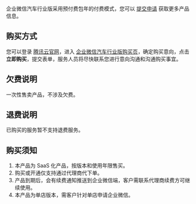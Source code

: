 企业微信汽车行业版采用预付费包年的付费模式，您可以 [提交申请](https://cloud.tencent.com/apply/p/2dmutiyd06z) 获取更多产品信息。

## 购买方式
您可以登录 [腾讯云官网](https://cloud.tencent.com/)，进入 [企业微信汽车行业版购买页](https://buy.cloud.tencent.com/wav)，确定购买意向，点击**立即购买**，提交表单，服务人员将尽快联系您进行意向沟通和沟通购买事宜。

## 欠费说明
一次性售卖产品，不涉及欠费。

## 退费说明
已购买的服务暂不支持退费服务。

## 购买须知
1. 本产品为 SaaS 化产品，按版本和使用年限售买。
2. 购买或开通仅支持通过代理商代下单。
3. 产品到期后，会有续费通知推送到企业微信端，客户需联系代理商续费方可继续使用。
4. 本产品为单店版本，需客户针对单店申请企业微信。
